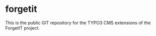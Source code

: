 forgetit
========

This is the public GIT repository for the TYPO3 CMS extensions of the ForgetIT project.
